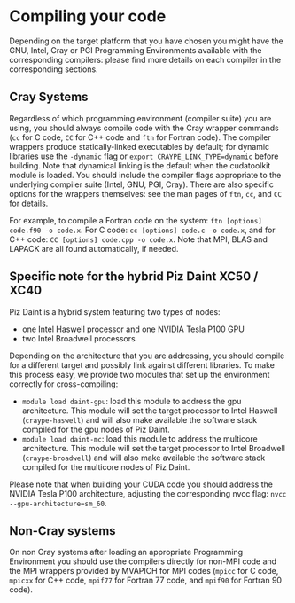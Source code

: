 # Compiling your code

Depending on the target platform that you have chosen you might have the GNU, Intel, Cray or PGI Programming Environments  available with the corresponding compilers: please find more details on each compiler in the corresponding sections.

## Cray Systems

Regardless of which programming environment (compiler suite) you are using, you should always compile code with the Cray wrapper commands (`cc` for C code, `CC` for C++ code and `ftn` for Fortran code). 
The compiler wrappers produce statically-linked executables by default; for dynamic libraries use the `-dynamic` flag or `export CRAYPE_LINK_TYPE=dynamic` before building.
Note that dynamical linking is the default when the cudatoolkit module is loaded. You should include the compiler flags appropriate to the underlying compiler suite (Intel, GNU, PGI, Cray). There are also specific options for the wrappers themselves: see the man pages of `ftn`, `cc`, and `CC` for details.

For example, to compile a Fortran code on the system: `ftn [options] code.f90 -o code.x`. For C code: `cc [options] code.c -o code.x`, and for C++ code: `CC [options] code.cpp -o code.x`. Note that MPI, BLAS and LAPACK are all found automatically, if needed.

## Specific note for the hybrid Piz Daint XC50 / XC40

Piz Daint is a hybrid system featuring two types of nodes:
* one Intel Haswell processor and one NVIDIA Tesla P100 GPU
* two Intel Broadwell processors

Depending on the architecture that you are addressing, you should compile for a different target and possibly link against different libraries. To make this process easy, we provide two modules that set up the environment correctly for cross-compiling:

* `module load daint-gpu`: load this module to address the gpu architecture. This module will set the target processor to Intel Haswell (`craype-haswell`) and will also make available the software stack compiled for the gpu nodes of Piz Daint.
* `module load daint-mc`: load this module to address the multicore architecture. This module will set the target processor to Intel Broadwell (`craype-broadwell`) and will also make available the software stack compiled for the multicore nodes of Piz Daint.

Please note that when building your CUDA code you should address the NVIDIA Tesla P100 architecture, adjusting the corresponding nvcc flag: `nvcc --gpu-architecture=sm_60`.

## Non-Cray systems

On non Cray systems after loading an appropriate Programming Environment you should use the compilers directly for non-MPI code and the MPI wrappers provided by MVAPICH for MPI codes (`mpicc` for C code, `mpicxx` for C++ code, `mpif77` for Fortran 77 code, and `mpif90` for Fortran 90 code).
